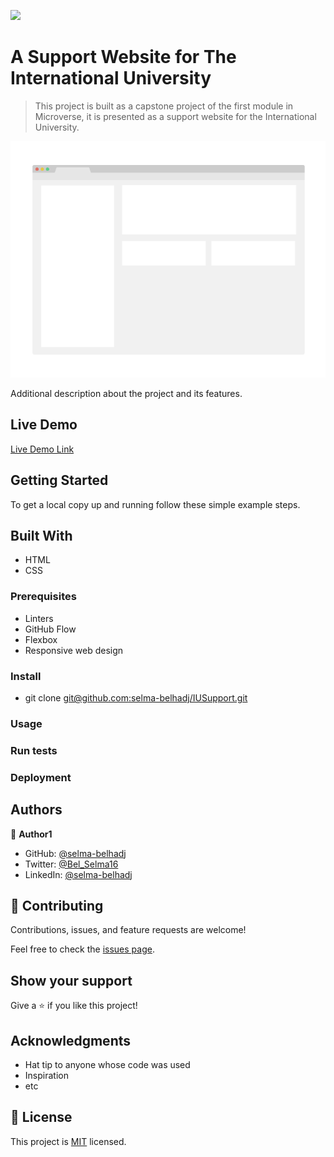 ![](https://img.shields.io/badge/Microverse-blueviolet)

# A Support Website for The International University 

> This project is built as a capstone project of the first module in Microverse, it is presented as a support website for the International University.

![screenshot](./app_screenshot.png)

Additional description about the project and its features.


## Live Demo

[Live Demo Link](https://livedemo.com)


## Getting Started


To get a local copy up and running follow these simple example steps.

## Built With

- HTML
- CSS


### Prerequisites
- Linters
- GitHub Flow
- Flexbox
- Responsive web design


### Install

- git clone [git@github.com:selma-belhadj/IUSupport.git](git@github.com:selma-belhadj/IUSupport.git)

### Usage

### Run tests

### Deployment



## Authors

👤 **Author1**

- GitHub: [@selma-belhadj](https://github.com/selma-belhadj)
- Twitter: [@Bel_Selma16](https://twitter.com/Bel_Selma16)
- LinkedIn: [@selma-belhadj](https://www.linkedin.com/in/selma-belhadj/)


## 🤝 Contributing

Contributions, issues, and feature requests are welcome!

Feel free to check the [issues page](../../issues/).

## Show your support

Give a ⭐️ if you like this project!

## Acknowledgments

- Hat tip to anyone whose code was used
- Inspiration
- etc

## 📝 License

This project is [MIT](./MIT.md) licensed.
